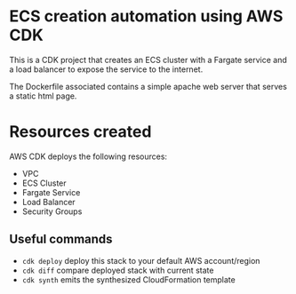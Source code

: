 # ECS creation automation using AWS CDK

This is a CDK project that creates an ECS cluster with a Fargate service and a load balancer to expose the service to the internet.

The Dockerfile associated contains a simple apache web server that serves a static html page.


# Resources created
AWS CDK deploys the following resources:

- VPC
- ECS Cluster
- Fargate Service
- Load Balancer
- Security Groups
## Useful commands

* `cdk deploy`      deploy this stack to your default AWS account/region
* `cdk diff`        compare deployed stack with current state
* `cdk synth`       emits the synthesized CloudFormation template
